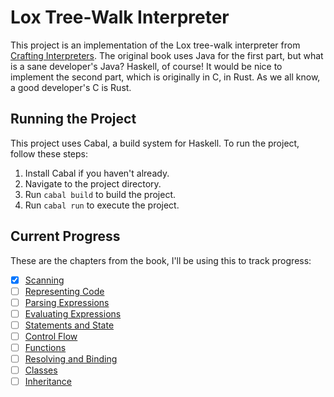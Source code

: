 # Lox Tree-Walk Interpreter

This project is an implementation of the Lox tree-walk interpreter from [Crafting Interpreters](https://craftinginterpreters.com/). The original book uses Java for the first part, but what is a sane developer's Java? Haskell, of course! It would be nice to implement the second part, which is originally in C, in Rust. As we all know, a good developer's C is Rust.

## Running the Project

This project uses Cabal, a build system for Haskell. To run the project, follow these steps:

1. Install Cabal if you haven't already.
2. Navigate to the project directory.
3. Run `cabal build` to build the project.
4. Run `cabal run` to execute the project.

## Current Progress
These are the chapters from the book, I'll be using this to track progress:

- [x] [Scanning](https://craftinginterpreters.com/scanning.html)
- [ ] [Representing Code](https://craftinginterpreters.com/representing-code.html)
- [ ] [Parsing Expressions](https://craftinginterpreters.com/parsing-expressions.html)
- [ ] [Evaluating Expressions](https://craftinginterpreters.com/evaluating-expressions.html)
- [ ] [Statements and State](https://craftinginterpreters.com/statements-and-state.html)
- [ ] [Control Flow](https://craftinginterpreters.com/control-flow.html)
- [ ] [Functions](https://craftinginterpreters.com/functions.html)
- [ ] [Resolving and Binding](https://craftinginterpreters.com/resolving-and-binding.html)
- [ ] [Classes](https://craftinginterpreters.com/classes.html)
- [ ] [Inheritance](https://craftinginterpreters.com/inheritance.html)
